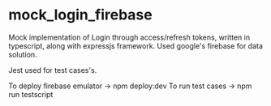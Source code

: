 # mock_login_firebase

Mock implementation of Login through access/refresh tokens, written in typescript, along with expressjs framework. 
Used google's firebase for data solution. 

Jest used for test cases's.

To deploy firebase emulator -> npm deploy:dev
To run test cases -> npm run testscript
